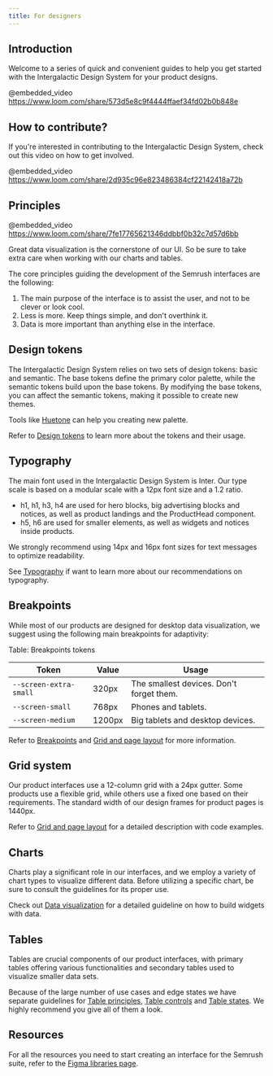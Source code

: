 ```yaml
---
title: For designers
---
```


## Introduction

Welcome to a series of quick and convenient guides to help you get started with the Intergalactic Design System for your product designs.

@embedded_video https://www.loom.com/share/573d5e8c9f4444ffaef34fd02b0b848e

<!-- ### Intergalactic Design System principles

@embedded_video https://www.loom.com/share/0e14e413ea314afda211d3845cc845f2 -->

## How to contribute?

If you're interested in contributing to the Intergalactic Design System, check out this video on how to get involved.

@embedded_video https://www.loom.com/share/2d935c96e823486384cf22142418a72b

## Principles

@embedded_video https://www.loom.com/share/7fe17765621346ddbbf0b32c7d57d6bb

Great data visualization is the cornerstone of our UI. So be sure to take extra care when working with our charts and tables.

The core principles guiding the development of the Semrush interfaces are the following:

1. The main purpose of the interface is to assist the user, and not to be clever or look cool.
2. Less is more. Keep things simple, and don't overthink it.
3. Data is more important than anything else in the interface.

<!-- See [Principles](/core-principles/principles/) if you want to dive deeper and learn more about them. -->

## Design tokens

The Intergalactic Design System relies on two sets of design tokens: basic and semantic. The base tokens define the primary color palette, while the semantic tokens build upon the base tokens. By modifying the base tokens, you can affect the semantic tokens, making it possible to create new themes.

Tools like [Huetone](https://huetone.ardov.me/) can help you creating new palette.

Refer to [Design tokens](/style/design-tokens/design-tokens) to learn more about the tokens and their usage.

## Typography

The main font used in the Intergalactic Design System is Inter. Our type scale is based on a modular scale with a 12px font size and a 1.2 ratio.

- h1, h1, h3, h4 are used for hero blocks, big advertising blocks and notices, as well as product landings and the ProductHead component.
- h5, h6 are used for smaller elements, as well as widgets and notices inside products.

We strongly recommend using 14px and 16px font sizes for text messages to optimize readability.

See [Typography](/style/typography/typography) if want to learn more about our recommendations on typography.

## Breakpoints

While most of our products are designed for desktop data visualization, we suggest using the following main breakpoints for adaptivity:

Table: Breakpoints tokens

| Token                  | Value  | Usage                                    |
| ---------------------- | ------ | ---------------------------------------- |
| `--screen-extra-small` | 320px  | The smallest devices. Don't forget them. |
| `--screen-small`       | 768px  | Phones and tablets.                      |
| `--screen-medium`      | 1200px | Big tablets and desktop devices.         |

Refer to [Breakpoints](/layout/breakpoints/breakpoints) and [Grid and page layout](/layout/grid-system/grid-system) for more information.

## Grid system

Our product interfaces use a 12-column grid with a 24px gutter. Some products use a flexible grid, while others use a fixed one based on their requirements. The standard width of our design frames for product pages is 1440px.

Refer to [Grid and page layout](/layout/grid-system/grid-system) for a detailed description with code examples.

## Charts

Charts play a significant role in our interfaces, and we employ a variety of chart types to visualize different data. Before utilizing a specific chart, be sure to consult the guidelines for its proper use.

Check out [Data visualization](/data-display/d3-chart/d3-chart) for a detailed guideline on how to build widgets with data.

## Tables

Tables are crucial components of our product interfaces, with primary tables offering various functionalities and secondary tables used to visualize smaller data sets.

Because of the large number of use cases and edge states we have separate guidelines for [Table principles](/table-group/table/table), [Table controls](/table-group/table-controls/table-controls) and [Table states](/table-group/table-states/table-states). We highly recommend you give all of them a look.

## Resources

For all the resources you need to start creating an interface for the Semrush suite, refer to the [Figma libraries page](/get-started-guide/work-figma/work-figma).
